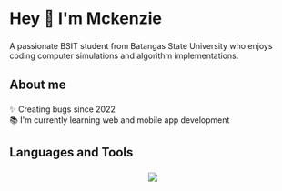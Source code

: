 <h1 align="left">Hey 👋 I'm Mckenzie</h1>

###

<p align="left">A passionate BSIT student from Batangas State University who enjoys coding computer simulations and algorithm implementations.</p>

###

<h2 align="left">About me</h2>

###

<p align="left">✨ Creating bugs since 2022<br>📚 I'm currently learning web and mobile app development<br></p>

###

<h2 align="left">Languages and Tools</h2>

###

<p align="center">
  <a href="https://skillicons.dev">
    <img src="https://skillicons.dev/icons?i=c,cpp,cs,js,py,rust,java,html,css,git,django,express,dotnet,mongodb,p5js,vscode,vercel" />
  </a>
</p>

###
